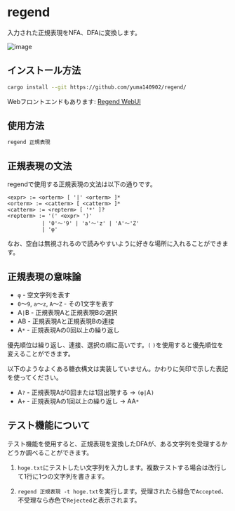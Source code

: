 # regend

入力された正規表現をNFA、DFAに変換します。

![image](https://github.com/yuma140902/regend/assets/23431077/3762e771-07e0-4183-9a0d-a5131ac622bd)

## インストール方法

```sh
cargo install --git https://github.com/yuma140902/regend/
```

Webフロントエンドもあります: [Regend WebUI](https://yuma14.net/regend-webui/)

## 使用方法

```sh
regend 正規表現
```

## 正規表現の文法

regendで使用する正規表現の文法は以下の通りです。

```
<expr> := <orterm> [ '|' <orterm> ]*
<orterm> := <catterm> [ <catterm> ]*
<catterm> := <repterm> [ '*' ]?
<repterm> := '(' <expr> ')'
           | '0'～'9' | 'a'～'z' | 'A'～'Z'
           | 'φ'
```

なお、空白は無視されるので読みやすいように好きな場所に入れることができます。

## 正規表現の意味論

- `φ` - 空文字列を表す
- `0`～`9`, `a`～`z`, `A`～`Z` - その1文字を表す
- A`|`B - 正規表現Aと正規表現Bの選択
- AB - 正規表現Aと正規表現Bの連接
- A`*` - 正規表現Aの0回以上の繰り返し

優先順位は繰り返し、連接、選択の順に高いです。`(` `)`を使用すると優先順位を変えることができます。

以下のようなよくある糖衣構文は実装していません。かわりに矢印で示した表記を使ってください。

- A`?` - 正規表現Aが0回または1回出現する → `(φ|`A`)`
- A`+` - 正規表現Aの1回以上の繰り返し → AA`*`

## テスト機能について

テスト機能を使用すると、正規表現を変換したDFAが、ある文字列を受理するかどうか調べることができます。

1. `hoge.txt`にテストしたい文字列を入力します。複数テストする場合は改行して1行に1つの文字列を書きます。

2. `regend 正規表現 -t hoge.txt`を実行します。受理されたら緑色で`Accepted`、不受理なら赤色で`Rejected`と表示されます。
